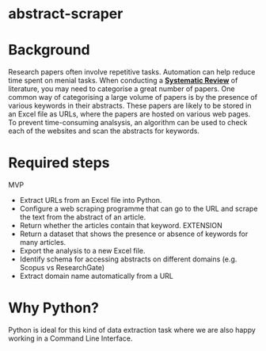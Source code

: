 # abstract-scraper
# Background
Research papers often involve repetitive tasks. Automation can help reduce time spent on menial tasks.
When conducting a **[Systematic Review](https://library-guides.ucl.ac.uk/systematic-reviews/what)** of literature, you may need to categorise a great number of papers.
One common way of categorising a large volume of papers is by the presence of various keywords in their abstracts.
These papers are likely to be stored in an Excel file as URLs, where the papers are hosted on various web pages.
To prevent time-consuming analsysis, an algorithm can be used to check each of the websites and scan the abstracts for keywords.
# Required steps
MVP
- Extract URLs from an Excel file into Python.
- Configure a web scraping programme that can go to the URL and scrape the text from the abstract of an article.
- Return whether the articles contain that keyword.
EXTENSION
- Return a dataset that shows the presence or absence of keywords for many articles.
- Export the analysis to a new Excel file.
- Identify schema for accessing abstracts on different domains (e.g. Scopus vs ResearchGate)
- Extract domain name automatically from a URL
# Why Python?
Python is ideal for this kind of data extraction task where we are also happy working in a Command Line Interface.

